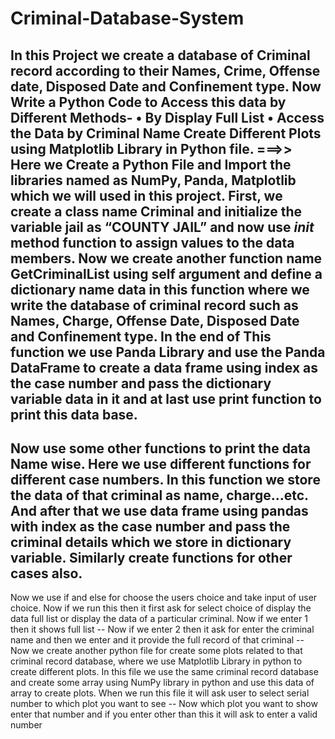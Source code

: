 # Criminal-Database-System

In this Project we create a database of Criminal record 
according to their Names, Crime, Offense date, 
Disposed Date and Confinement type. Now Write a 
Python Code to Access this data by Different Methods-
• By Display Full List 
• Access the Data by Criminal Name
Create Different Plots using Matplotlib Library in 
Python file.
===>>
Here we Create a Python File and Import the libraries named as 
NumPy, Panda, Matplotlib which we will used in this project.
First, we create a class name Criminal and initialize the variable 
jail as “COUNTY JAIL” and now use _init_ method function to 
assign values to the data members. Now we create another 
function name GetCriminalList using self argument and define a 
dictionary name data in this function where we write the 
database of criminal record such as Names, Charge, Offense Date, 
Disposed Date and Confinement type.
In the end of This function we use Panda Library and use the 
Panda DataFrame to create a data frame using index as the case 
number and pass the dictionary variable data in it and at last use 
print function to print this data base.
---------------------------------------------------------------------------------------
Now use some other functions to print the data Name wise. Here 
we use different functions for different case numbers. In this 
function we store the data of that criminal as name, charge...etc.
And after that we use data frame using pandas with index as the 
case number and pass the criminal details which we store in 
dictionary variable. Similarly create functions for other cases also.
---------------------------------------------------------------------------------------
Now we use if and else for choose the users choice and take input 
of user choice. Now if we run this then it first ask for select choice 
of display the data full list or display the data of a particular 
criminal.
Now if we enter 1 then it shows full list --
Now if we enter 2 then it ask for enter the criminal name and 
then we enter and it provide the full record of that criminal --
Now we create another python file for create some plots related 
to that criminal record database, where we use Matplotlib Library 
in python to create different plots.
In this file we use the same criminal record database and create 
some array using NumPy library in python and use this data of 
array to create plots. When we run this file it will ask user to 
select serial number to which plot you want to see --
Now which plot you want to show enter that number and if you 
enter other than this it will ask to enter a valid number
